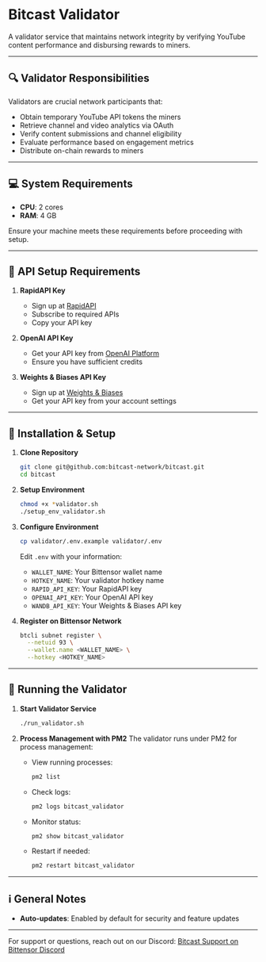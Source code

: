 # Bitcast Validator

A validator service that maintains network integrity by verifying YouTube content performance and disbursing rewards to miners.

---

## 🔍 Validator Responsibilities

Validators are crucial network participants that:
- Obtain temporary YouTube API tokens the miners
- Retrieve channel and video analytics via OAuth
- Verify content submissions and channel eligibility
- Evaluate performance based on engagement metrics
- Distribute on-chain rewards to miners

---

## 💻 System Requirements

- **CPU**: 2 cores
- **RAM**: 4 GB

Ensure your machine meets these requirements before proceeding with setup.

---

## 🔑 API Setup Requirements

1. **RapidAPI Key**
   - Sign up at [RapidAPI](https://rapidapi.com/)
   - Subscribe to required APIs
   - Copy your API key

2. **OpenAI API Key**
   - Get your API key from [OpenAI Platform](https://platform.openai.com/)
   - Ensure you have sufficient credits

3. **Weights & Biases API Key**
   - Sign up at [Weights & Biases](https://wandb.ai/)
   - Get your API key from your account settings

---

## 🚀 Installation & Setup

1. **Clone Repository**
   ```bash
   git clone git@github.com:bitcast-network/bitcast.git
   cd bitcast
   ```

2. **Setup Environment**
   ```bash
   chmod +x *validator.sh
   ./setup_env_validator.sh
   ```

3. **Configure Environment**
   ```bash
   cp validator/.env.example validator/.env
   ```
   Edit `.env` with your information:
   - `WALLET_NAME`: Your Bittensor wallet name
   - `HOTKEY_NAME`: Your validator hotkey name
   - `RAPID_API_KEY`: Your RapidAPI key
   - `OPENAI_API_KEY`: Your OpenAI API key
   - `WANDB_API_KEY`: Your Weights & Biases API key

4. **Register on Bittensor Network**
   ```bash
   btcli subnet register \
     --netuid 93 \
     --wallet.name <WALLET_NAME> \
     --hotkey <HOTKEY_NAME>
   ```

---

## 🚀 Running the Validator

1. **Start Validator Service**
   ```bash
   ./run_validator.sh
   ```

2. **Process Management with PM2**
   The validator runs under PM2 for process management:
   - View running processes:
     ```bash
     pm2 list
     ```
   - Check logs:
     ```bash
     pm2 logs bitcast_validator
     ```
   - Monitor status:
     ```bash
     pm2 show bitcast_validator
     ```
   - Restart if needed:
     ```bash
     pm2 restart bitcast_validator
     ```

---

## ℹ️ General Notes

- **Auto-updates**: Enabled by default for security and feature updates

---

For support or questions, reach out on our Discord:
[Bitcast Support on Bittensor Discord](https://discord.com/channels/799672011265015819/1362489640841380045)